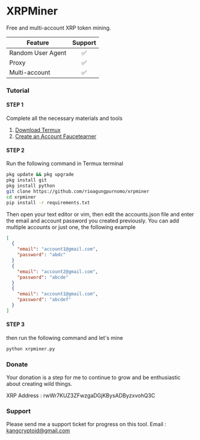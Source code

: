 # XRPMiner
Free and multi-account XRP token mining.

| Feature | Support |
| ------- | :-------: |
| Random User Agent | ✅ |
| Proxy | ✅ |
| Multi-account | ✅ |

### Tutorial
#### STEP 1
Complete all the necessary materials and tools
1. [Download Termux](https://f-droid.org/id/packages/com.termux/)
2. [Create an Account Faucetearner](https://faucetearner.org/?r=816900323195)

#### STEP 2
Run the following command in Termux terminal
```bash
pkg update && pkg upgrade
pkg install git
pkg install python
git clone https://github.com/rioagungpurnomo/xrpminer
cd xrpminer
pip install -r requirements.txt
```

Then open your text editor or vim, then edit the accounts.json file and enter the email and account password you created previously.
You can add multiple accounts or just one, the following example
```json
[
  {
    "email": "account1@gmail.com",
    "password": "abdc"
  }
  {
    "email": "account2@gmail.com",
    "password": "abcde"
  }
  {
    "email": "account1@gmail.com",
    "password": "abcdef"
  }
]
```

#### STEP 3
then run the following command and let's mine
```bash
python xrpminer.py
```

### Donate
Your donation is a step for me to continue to grow and be enthusiastic about creating wild things.

XRP Address : rwWr7KUZ3ZFwzgaDGjKBysADByzxvohQ3C

### Support
Please send me a support ticket for progress on this tool.
Email : kangcryptoid@gmail.com
